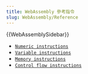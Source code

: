 ```yaml
---
title: WebAssembly 參考指令 
slug: WebAssembly/Reference
---
```


{{WebAssemblySidebar}}

- [`Numeric instructions`](/en-US/docs/WebAssembly/Reference/Numeric)
- [`Variable instructions`](/en-US/docs/WebAssembly/Reference/Variables)
- [`Memory instructions`](/en-US/docs/WebAssembly/Reference/Memory)
- [`Control flow instructions`](/en-US/docs/WebAssembly/Reference/Control_flow)
<!-- These pages are not written yet
- [`Vector/SIMD instructions`](/en-US/docs/WebAssembly/Reference/Vector)
- [`Reference instructions`](/en-US/docs/WebAssembly/Reference/Reference)
- [`Table instructions`](/en-US/docs/WebAssembly/Reference/Table)
  -->
